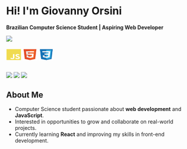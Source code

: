 # Hi! I'm Giovanny Orsini  
__Brazilian Computer Science Student | Aspiring Web Developer__

<div>
  <a href="https://github.com/giovannyorsini/"> 
    <img height="140" src="https://github-readme-stats.vercel.app/api/top-langs/?username=giovannyorsini&layout=compact&theme=dark">
  </a>
</div>
<div style="display: inline_block"><br>
  <img alt="Giovanny-Js" height="30" width="40" src="https://raw.githubusercontent.com/devicons/devicon/master/icons/javascript/javascript-plain.svg">
  <img alt="Giovanny-HTML" height="30" width="40" src="https://raw.githubusercontent.com/devicons/devicon/master/icons/html5/html5-original.svg">
  <img alt="Giovanny-CSS" height="30" width="40" src="https://raw.githubusercontent.com/devicons/devicon/master/icons/css3/css3-original.svg">
</div>
  
  ##
 
<div> 
  <a href="https://www.instagram.com/gika_orsini" target="_blank"><img src="https://img.shields.io/badge/-Instagram-%23E4405F?style=for-the-badge&logo=instagram&logoColor=white" target="_blank"></a>
  <a href = "mailto:gikaorsini@gmail.com"><img src="https://img.shields.io/badge/-Gmail-%23333?style=for-the-badge&logo=gmail&logoColor=white" target="_blank"></a>
  <a href="https://www.linkedin.com/in/giovanny-orsini" target="_blank"><img src="https://img.shields.io/badge/-LinkedIn-%230077B5?style=for-the-badge&logo=linkedin&logoColor=white" target="_blank"></a> 
</div>

## About Me
- Computer Science student passionate about __web development__ and __JavaScript__.  
- Interested in opportunities to grow and collaborate on real-world projects.  
- Currently learning **React** and improving my skills in front-end development.  
